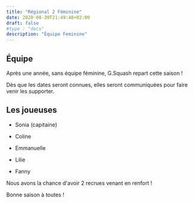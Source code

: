 ```yaml
---
title: "Régional 2 Féminine"
date: 2020-08-30T21:49:48+02:00
draft: false
#type : "docs"
description: "Équipe Feminine"
---
```


## Équipe

Après une année, sans équipe féminine, G.Squash repart cette saison !

Dès que les dates seront connues, elles seront communiquées pour faire venir les supporter.

## Les joueuses

- Sonia (capitaine)

- Coline

- Emmanuelle

- Lilie

- Fanny

Nous avons la chance d'avoir 2 recrues venant en renfort !

Bonne saison à toutes !

